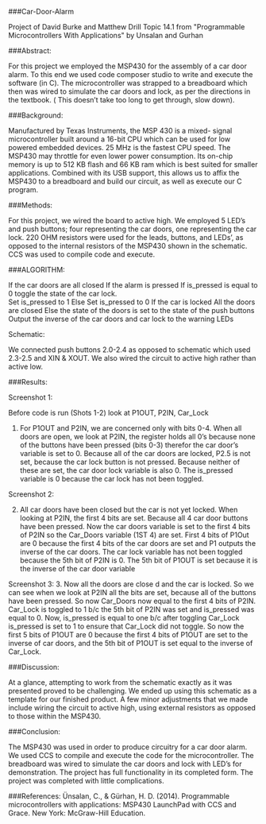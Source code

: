 ###Car-Door-Alarm

Project of David Burke and Matthew Drill
Topic 14.1 from "Programmable Microcontrollers With Applications" by Unsalan and Gurhan

###Abstract: 

For this project we employed the MSP430 for the assembly of a car door alarm.  To this end we used code composer studio to write and execute the software (in C).  The microcontroller was strapped to a breadboard which then was wired to simulate the car doors and lock, as per the directions in the textbook.  ( This doesn’t take too long to get through, slow down).

###Background: 

Manufactured by Texas Instruments, the MSP 430 is a mixed- signal microcontroller built around a 16-bit CPU which can be used for low powered embedded devices. 25 MHz is the fastest CPU speed.  The MSP430 may throttle for even lower power consumption. Its on-chip memory is up to 512 KB flash and 66 KB ram which is best suited for smaller applications.  Combined with its USB support, this allows us to affix the MSP430 to a breadboard and build our circuit, as well as execute our C program.

###Methods: 

For this project, we wired the board to active high. We employed 5 LED’s and push buttons; four representing the car doors, one representing the car lock.  220 OHM resistors were used for the leads, buttons, and LEDs’, as opposed to the internal resistors of the MSP430 shown in the schematic.  CCS was used to compile code and execute.   

###ALGORITHM:

If the car doors are all closed 
If the alarm is pressed
        If is_pressed is equal to 0
toggle the state of the car lock.  
Set is_pressed to 1
        Else
                Set is_pressed to 0
If the car is locked 
All the doors are closed
Else
the state of the doors is set to the state of the push buttons 
Output the inverse of the car doors and car lock to the warning LEDs

Schematic: 

We connected push buttons 2.0-2.4 as opposed to schematic which used 2.3-2.5 and XIN & XOUT.  We also wired the circuit to active high rather than active low.  

###Results: 

Screenshot 1:

Before code is run (Shots  1-2) look at P1OUT, P2IN, Car_Lock

1. For P1OUT and P2IN, we are concerned only with bits 0-4.  When all doors are open, we look at P2IN, the register holds all 0’s because none of the buttons have been pressed (bits 0-3) therefor the car door’s variable is set to 0.  Because all of the car doors are locked, P2.5 is not set, because the car lock button is not pressed.  Because neither of these are set, the car door lock variable is also 0.  The is_pressed variable is 0 because the car lock has not been toggled.  

Screenshot 2:

2. All car doors have been closed but the car is not yet locked.  When looking at P2IN, the first 4 bits are set.  Because all 4 car door buttons have been pressed.  Now the car doors variable is set to the first 4 bits of P2IN so the Car_Doors variable (1ST 4) are set.  First 4 bits of P1Out are 0 because the first 4 bits of the car doors are set and P1 outputs the inverse of the car doors.  The car lock variable has not been toggled because the 5th bit of P2IN is 0.  The 5th bit of P1OUT is set because it is the inverse of the car door variable 

Screenshot 3:
3. Now all the doors are close
d and the car is locked.  So we can see when we look at P2IN all the bits are set, because all of the buttons have been pressed.  So now Car_Doors now equal to the first 4 bits of P2IN.  Car_Lock is toggled to 1 b/c the 5th bit of P2IN was set and is_pressed was equal to 0.  Now, is_pressed is equal to one b/c after toggling Car_Lock is_pressed is set to 1 to ensure that Car_Lock did not toggle.  So now the first 5 bits of P1OUT are 0 because the first 4 bits of P1OUT are set to the inverse of car doors, and the 5th bit of P1OUT is set equal to the inverse of Car_Lock.
  
###Discussion: 

At a glance, attempting to work from the schematic exactly as it was presented proved to be challenging.  We ended up using this schematic as a template for our finished product.  A few minor adjustments that we made include wiring the circuit to active high, using external resistors as opposed to those within the MSP430.


###Conclusion:

The MSP430 was used in order to produce circuitry for a car door alarm.  We used CCS to compile and execute the code for the microcontroller.  The breadboard was wired to simulate the car doors and lock with LED’s for demonstration. The project has full functionality in its completed form.  The project was completed with little complications.  

###References:
Ünsalan, C., & Gürhan, H. D. (2014). Programmable microcontrollers with applications: MSP430 LaunchPad with CCS and Grace. New York: McGraw-Hill Education.
